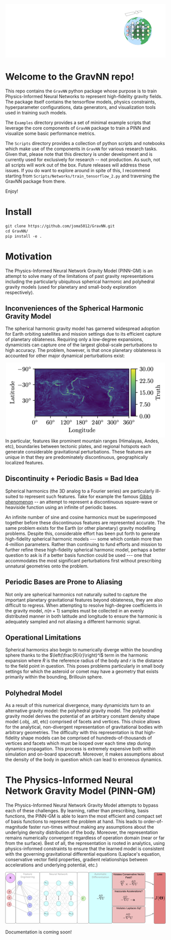 <div align="center">
  <img src="docs/source/_static/logo.png">
</div>

# Welcome to the GravNN repo!

This repo contains the `GravNN` python package whose purpose is to train Physics-Informed Neural Networks to represent high-fidelity gravity fields. The package itself contains the tensorflow models, physics constraints, hyperparameter configurations, data generators, and visualization tools used in training such models. 

The `Examples` directory provides a set of minimal example scripts that leverage the core components of `GravNN` package to train a PINN and visualize some basic performance metrics. 

The `Scripts` directory provides a collection of python scripts and notebooks which make use of the components in `GravNN` for various research tasks. Given that, please note that this directory is under development and is currently used for exclusively for research -- not production. As such, not all scripts will work out of the box. Future releases will address these issues. If you do want to explore around in spite of this, I recommend starting from `Scripts/Networks/train_tensorflow_2.py` and traversing the GravNN package from there. 

Enjoy!

# Install

```
git clone https://github.com/joma5012/GravNN.git
cd GravNN/
pip install -e .
```

# Motivation

The Physics-Informed Neural Network Gravity Model (PINN-GM) is an attempt to solve many of the limitations of past gravity representations including the particularly ubiquitous spherical harmonic and polyhedral gravity models (used for planetary and small-body exploration respectively). 

## Inconveniences of the Spherical Harmonic Gravity Model

The spherical harmonic gravity model has garnered widespread adoption for Earth orbiting satellites and mission settings due to its efficient capture of planetary oblateness. Requiring only a low-degree expansions, dynamicists can capture one of the largest global-scale perturbations to high accuracy. The problem, however, is that once planetary oblateness is accounted for other major dynamical perturbations exist:

<div align="center">
  <img width=500px src="docs/source/_static/sh_brillouin_2_map.png">
</div>
In particular, features like prominent mountain ranges (Himalayas, Andes, etc), boundaries between tectonic plates, and regional hotspots each generate considerable gravitational perturbations. These features are unique in that they are predominately discontinuous, geographically localized features. 

## Discontinuity + Periodic Basis = Bad Idea
Spherical harmonics (the 3D analog to a Fourier series) are particularly ill-suited to represent such features. Take for example the famous [Gibbs phenomenon](https://en.wikipedia.org/wiki/Gibbs_phenomenon) -- an attempt to represent a discontinuous square-wave or heaviside function using an infinite of periodic bases. 

An infinite number of sine and cosine harmonics must be superimposed together before these discontinuous features are represented accurate. The same problem exists for the Earth (or other planetary) gravity modelling problems. Despite this, considerable effort has been put forth to generate high-fidelity spherical harmonic models --- some which contain more than 4-million parameters. Rather than continuing to fund efforts and mission to further refine these high-fidelity spherical harmonic model, perhaps a better question to ask is if a better basis function could be used --- one that accommodates the most significant perturbations first without prescribing unnatural geometries onto the problem. 

## Periodic Bases are Prone to Aliasing

Not only are spherical harmonics not naturally suited to capture the important planetary gravitational features beyond oblateness, they are also difficult to regress. When attempting to resolve high-degree coefficients in the gravity model, $n(n+1)$ samples must be collected in an evenly distributed manner in both latitude and longitude to ensure the harmonic is adequately sampled and not aliasing a different harmonic signal. 

## Operational Limitations

Spherical harmonics also begin to numerically diverge within the bounding sphere thanks to the $\left(\frac{R}{r}\right)^l$ term in the harmonic expansion where $R$ is the reference radius of the body and $r$ is the distance to the field point in question. This poses problems particularly in small body settings for which the asteroid or comet may have a geometry that exists primarily within the bounding, Brillouin sphere. 

## Polyhedral Model

As a result of this numerical divergence, many dynamicists turn to an alternative gravity model: the polyhedral gravity model. The polyhedral gravity model derives the potential of an arbitrary constant density shape model (.obj, .stl, etc) comprised of facets and vertices. This choice allows for the analytical, non-divergent representation of gravitational bodies with arbitrary geometries. The difficulty with this representation is that high-fidelity shape models can be comprised of hundreds-of-thousands of vertices and facets which must be looped over each time step during dynamics propagation. This process is extremely expensive both within simulation and on-board spacecraft. Moreover, it makes assumptions about the density of the body in question which can lead to erroneous dynamics.

# The Physics-Informed Neural Network Gravity Model (PINN-GM)

The Physics-Informed Neural Network Gravity Model attempts to bypass each of these challenges. By learning, rather than prescribing, basis functions, the PINN-GM is able to learn the most efficient and compact set of basis functions to represent the problem at hand. This leads to order-of-magnitude faster run-times without making any assumptions about the underlying density distribution of the body. Moreover, the representation remains numerically convergent regardless of operation domain (near or far from the surface). Best of all, the representation is rooted in analytics, using physics-informed constraints to ensure that the learned model is consistent with the governing gravitational differential equations (Laplace's equation, conservative vector field properties, gradient relationships between accelerations and underlying potential, etc.)

<div align="center">
  <img src="docs/source/_static/PINN-GM-II-v2.png">
</div>

Documentation is coming soon! 